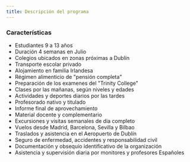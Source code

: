 ```yaml
---
title: Descripción del programa
---
```


### Características

- Estudiantes 9 a 13 años
- Duración 4 semanas en Julio
- Colegios ubicados en zonas próximas a Dublín
- Transporte escolar privado
- Alojamiento en familia Irlandesa
- Régimen alimenticio de "pensión completa"
- Preparación de los examenes del "Trinity College"
- Clases por las mañanas, según niveles y edades
- Actividades y deportes diarios por las tardes
- Profesorado nativo y titulado
- Informe final de aprovechamiento
- Material docente y complementario
- Excursiones y visitas semanales de dia completo
- Vuelos desde Madrid, Barcelona, Sevilla y Bilbao
- Traslados y asistencia en el Aeropuerto de Dublín
- Seguro de enfermedad, accidentes y responsabilidad civil
- Documentación y obsequio identificativo de la organización
- Asistencia y supervisión diaria por monitores y profesores Españoles
